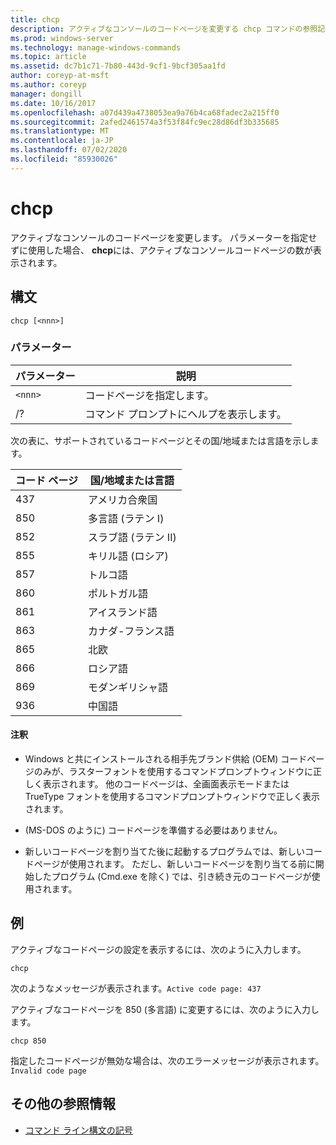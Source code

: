 ```yaml
---
title: chcp
description: アクティブなコンソールのコードページを変更する chcp コマンドの参照記事です。
ms.prod: windows-server
ms.technology: manage-windows-commands
ms.topic: article
ms.assetid: dc7b1c71-7b80-443d-9cf1-9bcf305aa1fd
author: coreyp-at-msft
ms.author: coreyp
manager: dongill
ms.date: 10/16/2017
ms.openlocfilehash: a07d439a4738053ea9a76b4ca68fadec2a215ff0
ms.sourcegitcommit: 2afed2461574a3f53f84fc9ec28d86df3b335685
ms.translationtype: MT
ms.contentlocale: ja-JP
ms.lasthandoff: 07/02/2020
ms.locfileid: "85930026"
---
```

# <a name="chcp"></a>chcp

アクティブなコンソールのコードページを変更します。 パラメーターを指定せずに使用した場合、 **chcp**には、アクティブなコンソールコードページの数が表示されます。

## <a name="syntax"></a>構文

```
chcp [<nnn>]
```

### <a name="parameters"></a>パラメーター

| パラメーター | 説明 |
| --------- | ----------- |
| `<nnn>` | コードページを指定します。 |
| /? | コマンド プロンプトにヘルプを表示します。 |

次の表に、サポートされているコードページとその国/地域または言語を示します。

| コード ページ | 国/地域または言語 |
| --------- | -------------------------- |
| 437 | アメリカ合衆国 |
| 850 | 多言語 (ラテン I) |
| 852 | スラブ語 (ラテン II) |
| 855 | キリル語 (ロシア) |
| 857 | トルコ語 |
| 860 | ポルトガル語 |
| 861 | アイスランド語 |
| 863 | カナダ-フランス語 |
| 865 | 北欧 |
| 866 | ロシア語 |
| 869 | モダンギリシャ語 |
| 936 | 中国語 |

#### <a name="remarks"></a>注釈

- Windows と共にインストールされる相手先ブランド供給 (OEM) コードページのみが、ラスターフォントを使用するコマンドプロンプトウィンドウに正しく表示されます。 他のコードページは、全画面表示モードまたは TrueType フォントを使用するコマンドプロンプトウィンドウで正しく表示されます。

- (MS-DOS のように) コードページを準備する必要はありません。

- 新しいコードページを割り当てた後に起動するプログラムでは、新しいコードページが使用されます。 ただし、新しいコードページを割り当てる前に開始したプログラム (Cmd.exe を除く) では、引き続き元のコードページが使用されます。

## <a name="examples"></a>例

アクティブなコードページの設定を表示するには、次のように入力します。

```
chcp
```

次のようなメッセージが表示されます。`Active code page: 437`

アクティブなコードページを 850 (多言語) に変更するには、次のように入力します。

```
chcp 850
```

指定したコードページが無効な場合は、次のエラーメッセージが表示されます。`Invalid code page`

## <a name="additional-references"></a>その他の参照情報

- [コマンド ライン構文の記号](command-line-syntax-key.md)
